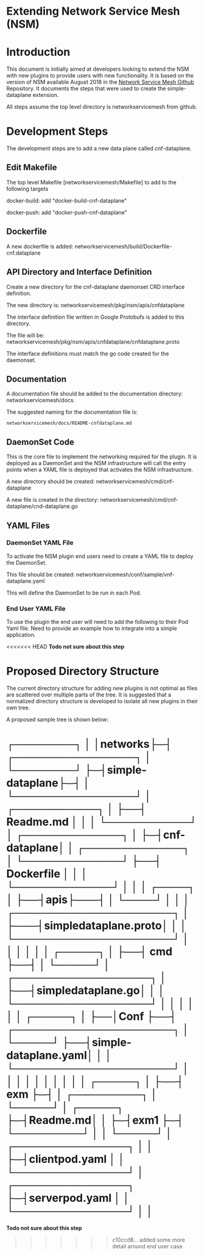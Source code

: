 # Extending Network Service Mesh (NSM)


# Introduction

This document is initially aimed at developers looking to extend the NSM with new plugins to provide users with new functionality. It is based on the version of NSM available August 2018 in the [Network Service Mesh Github](https://github.com/ligato/networkservicemesh) Repository. It documents the steps that were used to create the simple-dataplane extension. 

All steps assume the top level directory is networkservicemesh from github.


# Development Steps

The development steps are to add a new data plane called cnf-dataplane.


## Edit Makefile

The top level Makefile [networkservicemesh/Makefile] to add to the following targets

docker-build: add "docker-build-cnf-dataplane"

docker-push: add "docker-push-cnf-dataplane"


## Dockerfile

A new dockerfile is added: networkservicemesh/build/Dockerfile-cnf.dataplane


## API Directory and Interface Definition

Create a new directory for the cnf-dataplane daemonset CRD interface definition.

The new directory is: networkservicemesh/pkg/nsm/apis/cnfdataplane

The interface definition file written in Google Protobufs is added to this directory. 

The file will be:  networkservicemesh/pkg/nsm/apis/cnfdataplane/cnfdataplane.proto

The interface definitions must match the go code created for the daemonset.


## Documentation

A documentation file should be added to the documentation directory: networkservicemesh/docs.

The suggested naming for the documentation file is:

    networkservicemesh/docs/README-cnfdataplane.md

## DaemonSet Code

This is the core file to implement the networking required for the plugin. It is deployed as a DaemonSet and the NSM infrastructure will call the entry points when a YAML file is deployed that activates the NSM infrastructure.

A new directory should be created: networkservicemesh/cmd/cnf-dataplane

A new file is created in the directory: networkservicemesh/cmd/cnf-dataplane/cnd-dataplane.go

## YAML Files

### DaemonSet YAML File
To activate the NSM plugin end users need to create a YAML file to deploy the DaemonSet. 

This file should be created: networkservicemesh/conf/sample/vnf-dataplane.yaml

This will define the DaemonSet to be run in each Pod.

### End User YAML File
To use the plugin the end user will need to add the following to their Pod Yaml file. Need to provide an example how to integrate into a simple application.

<<<<<<< HEAD
**Todo not sure about this step**

# Proposed Directory Structure
The current directory structure for adding new plugins is not optimal as files are scattered over multiple parts of the tree. It is suggested that a normalized directory structure is developed to isolate all new plugins in their own tree.


A proposed sample tree is shown below:

┌────────┐ │
│networks├─┤ ┌────────────────┐ │
└────────┘ ├─┤simple-dataplane├─┤
           │ └────────────────┘ │  ┌───────────┐
           │                    ├──┤ Readme.md │
           │                    │  └───────────┘
           │ ┌─────────────┐    │
           ├─┤cnf-dataplane│    │  ┌─────────────┐
           │ └─────────────┘    ├──┤ Dockerfile  │
           │                    │  └─────────────┘
                                │
                                │
                                │  ┌────┐   │
                                ├──┤apis├───┤
                                │  └────┘   │
                                │           │   ┌─────────────────────┐
                                │           ├───┤simpledataplane.proto│
                                │           │   └─────────────────────┘
                                │           │
                                │           │
                                │
                                │  ┌─────┐  │
                                ├──┤ cmd ├──┤
                                │  └─────┘  │  ┌──────────────────┐
                                │           ├──┤simpledataplane.go│
                                │           │  └──────────────────┘
                                │           │
                                │           │
                                │
                                │  ┌─────┐  │
                                ├──│Conf ├──┤  ┌─────────────────────┐
                                │  └─────┘  ├──┤simple-dataplane.yaml│
                                │           │  └─────────────────────┘
                                │           │
                                │           │
                                │           │
                                │
                                │          │
                                │  ┌─────┐ │
                                ├──┤ exm ├─┤         │ ┌─────────┐
                                │  └─────┘ │ ┌─────┐ ├─┤Readme.md│
                                │          ├─┤exm1 ├─┤ └─────────┘
                                │          │ └─────┘ │ ┌───────────────┐
                                │          │         ├─┤clientpod.yaml │
                                                     │ └───────────────┘
                                                     │ ┌───────────────┐
                                                     ├─┤serverpod.yaml │
                                                     │ └───────────────┘
                                                     │
                                                     │
=======
**Todo not sure about this step**
>>>>>>> c10ccd8... added some more detail around end user case
